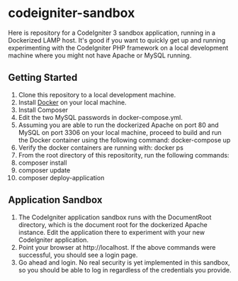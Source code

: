 # codeigniter-sandbox
Here is repository for a CodeIgniter 3 sandbox application, running in a Dockerized LAMP host. It's good if you want to quickly get up and running experimenting with the CodeIgniter PHP framework on a local development machine where you might not have Apache or MySQL running.

## Getting Started
1. Clone this repository to a local development machine.
1. Install [Docker](https://www.docker.com/) on your local machine.
1. Install Composer
1. Edit the two MySQL passwords in docker-compose.yml.
1. Assuming you are able to run the dockerized Apache on port 80 and MySQL on port 3306 on your local machine, proceed to build and run the Docker container using the following command: docker-compose up
1. Verify the docker containers are running with: docker ps
1. From the root directory of this repositority, run the following commands:
1. composer install
1. composer update
1. composer deploy-application

## Application Sandbox
1. The CodeIgniter application sandbox runs with the DocumentRoot directory, which is the document root for the dockerized Apache instance. Edit the application there to experiment with your new CodeIgniter application.
1. Point your browser at http://localhost. If the above commands were successful, you should see a login page.
1. Go ahead and login. No real security is yet implemented in this sandbox, so you should be able to log in regardless of the credentials you provide.
